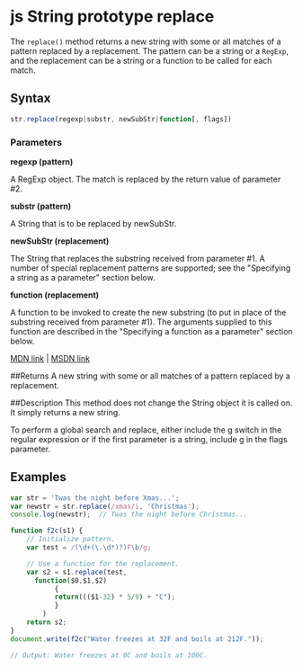 # js String prototype replace
The `replace()` method returns a new string with some or all matches of a pattern replaced by a replacement. The pattern can be a string or a `RegExp`, and the replacement can be a string or a function to be called for each match.

## Syntax
```js
str.replace(regexp|substr, newSubStr|function[, flags])
```

### Parameters

**regexp (pattern)**

A RegExp object. The match is replaced by the return value of parameter #2.

**substr (pattern)**

A String that is to be replaced by newSubStr.

**newSubStr (replacement)**

 The String that replaces the substring received from parameter #1. A number of special replacement patterns are supported; see the "Specifying a string as a parameter" section below.

**function (replacement)**

A function to be invoked to create the new substring (to put in place of the substring received from parameter #1). The arguments supplied to this function are described in the "Specifying a function as a parameter" section below.

[MDN link](https://developer.mozilla.org/en-US/docs/Web/JavaScript/Reference/Global_Objects/String/replace) | [MSDN link](https://msdn.microsoft.com/en-us/LIBRary/t0kbytzc%28v=vs.94%29.aspx)

##Returns
A new string with some or all matches of a pattern replaced by a replacement.

##Description
This method does not change the String object it is called on. It simply returns a new string.

To perform a global search and replace, either include the g switch in the regular expression or if the first parameter is a string, include g in the flags parameter.

## Examples

```js
var str = 'Twas the night before Xmas...';
var newstr = str.replace(/xmas/i, 'Christmas');
console.log(newstr);  // Twas the night before Christmas...
```

```js
function f2c(s1) {
    // Initialize pattern.
    var test = /(\d+(\.\d*)?)F\b/g;

    // Use a function for the replacement.
    var s2 = s1.replace(test,
      function($0,$1,$2)
           { 
           return((($1-32) * 5/9) + "C");
           }
        )
    return s2;
}
document.write(f2c("Water freezes at 32F and boils at 212F."));

// Output: Water freezes at 0C and boils at 100C.
```
